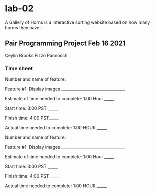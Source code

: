 # lab-02

A Gallery of Horns is a interactive sorting website based on how many horms they have!

## Pair Programming Project Feb 16 2021
Ceylin Brooks
Fizzo Pannosch

### Time sheet
Number and name of feature: 

Feature #1: Display images ________________________________

Estimate of time needed to complete: 1:00 Hour _____

Start time: 3:00 PST _____

Finish time: 4:00 PST_____

Actual time needed to complete: 1:00 HOUR _____

Number and name of feature: 

Feature #1: Display images ________________________________

Estimate of time needed to complete: 1:00 Hour _____

Start time: 3:00 PST _____

Finish time: 4:00 PST_____

Actual time needed to complete: 1:00 HOUR _____

